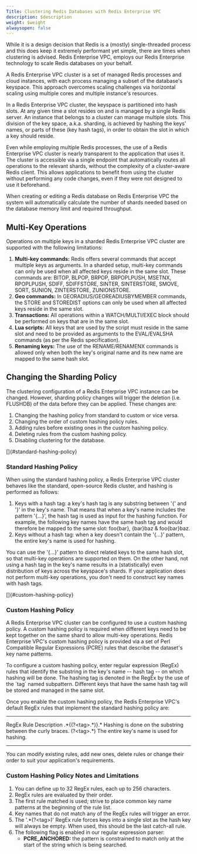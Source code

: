 ```yaml
---
Title: Clustering Redis Databases with Redis Enterprise VPC
description: $description
weight: $weight
alwaysopen: false
---
```

While it is a design decision that Redis is a (mostly) single-threaded
process and this does keep it extremely performant yet simple, there are
times when clustering is advised. Redis Enterprise VPC, employs our
Redis Enterprise technology to scale Redis databases on your behalf.

A Redis Enterprise VPC cluster is a set of managed Redis processes and
cloud instances, with each process managing a subset of the database's
keyspace. This approach overcomes scaling challenges via horizontal
scaling using multiple cores and multiple instance's resources.

In a Redis Enterprise VPC cluster, the keyspace is partitioned into hash
slots. At any given time a slot resides on and is managed by a single
Redis server. An instance that belongs to a cluster can manage multiple
slots. This division of the key space, a.k.a. sharding, is achieved by
hashing the keys' names, or parts of these (key hash tags), in order to
obtain the slot in which a key should reside.

Even while employing multiple Redis processes, the use of a Redis
Enterprise VPC cluster is nearly transparent to the application that
uses it. The cluster is accessible via a single endpoint that
automatically routes all operations to the relevant shards, without the
complexity of a cluster-aware Redis client. This allows applications to
benefit from using the cluster without performing any code changes, even
if they were not designed to use it beforehand.

When creating or editing a Redis database on Redis Enterprise VPC the
system will automatically calculate the number of shards needed based on
the database memory limit and required throughput.

Multi-Key Operations
--------------------

Operations on multiple keys in a sharded Redis Enterprise VPC cluster
are supported with the following limitations:

1.  **Multi-key commands:** Redis offers several commands that accept
    multiple keys as arguments. In a sharded setup, multi-key commands
    can only be used when all affected keys reside in the same slot.
    These commands are: BITOP, BLPOP, BRPOP, BRPOPLPUSH, MSETNX,
    RPOPLPUSH, SDIFF, SDIFFSTORE, SINTER, SINTERSTORE, SMOVE, SORT,
    SUNION, ZINTERSTORE, ZUNIONSTORE.
2.  **Geo commands:** In GEORADIUS/GEOREADIUSBYMEMBER commands, the
    STORE and STOREDIST options can only be used when all affected keys
    reside in the same slot.
3.  **Transactions:** All operations within a WATCH/MULTI/EXEC block
    should be performed on keys that are in the same slot.
4.  **Lua scripts:** All keys that are used by the script must reside in
    the same slot and need to be provided as arguments to the
    EVAL/EVALSHA commands (as per the Redis specification).
5.  **Renaming keys:** The use of the RENAME/RENAMENX commands is
    allowed only when both the key's original name and its new name are
    mapped to the same hash slot.

Changing the Sharding Policy
----------------------------

The clustering configuration of a Redis Enterprise VPC instance can be
changed. However, sharding policy changes will trigger the deletion
(i.e. FLUSHDB) of the data before they can be applied. These changes
are:

1.  Changing the hashing policy from standard to custom or vice versa.
2.  Changing the order of custom hashing policy rules.
3.  Adding rules before existing ones in the custom hashing policy.
4.  Deleting rules from the custom hashing policy.
5.  Disabling clustering for the database.

[]{#standard-hashing-policy}

### Standard Hashing Policy

When using the standard hashing policy, a Redis Enterprise VPC cluster
behaves like the standard, open-source Redis cluster, and hashing is
performed as follows:

1.  Keys with a hash tag: a key's hash tag is any substring between '{'
    and '}' in the key's name. That means that when a key's name
    includes the pattern '{...}', the hash tag is used as input for the
    hashing function. For example, the following key names have the same
    hash tag and would therefore be mapped to the same slot: foo{bar},
    {bar}baz & foo{bar}baz.
2.  Keys without a hash tag: when a key doesn't contain the '{...}'
    pattern, the entire key's name is used for hashing.

You can use the '{...}' pattern to direct related keys to the same hash
slot, so that multi-key operations are supported on them. On the other
hand, not using a hash tag in the key's name results in a
(statistically) even distribution of keys across the keyspace's shards.
If your application does not perform multi-key operations, you don't
need to construct key names with hash tags.

[]{#custom-hashing-policy}

### Custom Hashing Policy

A Redis Enterprise VPC cluster can be configured to use a custom hashing
policy. A custom hashing policy is required when different keys need to
be kept together on the same shard to allow multi-key operations. Redis
Enterprise VPC's custom hashing policy is provided via a set of Perl
Compatible Regular Expressions (PCRE) rules that describe the dataset's
key name patterns.

To configure a custom hashing policy, enter regular expression (RegEx)
rules that identify the substring in the key's name -- hash tag -- on
which hashing will be done. The hashing tag is denoted in the RegEx by
the use of the \`tag\` named subpattern. Different keys that have the
same hash tag will be stored and managed in the same slot.

Once you enable the custom hashing policy, the Redis Enterprise VPC's
default RegEx rules that implement the standard hashing policy are:

<div>

  ----------------------- ------------------------------------------------------------
  RegEx Rule              Description
  .\*{(?\<tag\>.\*)}.\*   Hashing is done on the substring between the curly braces.
  (?\<tag\>.\*)           The entire key's name is used for hashing.
  ----------------------- ------------------------------------------------------------

</div>

You can modify existing rules, add new ones, delete rules or change
their order to suit your application's requirements.

### Custom Hashing Policy Notes and Limitations

1.  You can define up to 32 RegEx rules, each up to 256 characters.
2.  RegEx rules are evaluated by their order.
3.  The first rule matched is used; strive to place common key name
    patterns at the beginning of the rule list.
4.  Key names that do not match any of the RegEx rules will trigger an
    error.
5.  The '.\*(?\<tag\>)' RegEx rule forces keys into a single slot as the
    hash key will always be empty. When used, this should be the last
    catch-all rule.
6.  The following flag is enabled in our regular expression parser:
    -   **PCRE\_ANCHORED:** the pattern is constrained to match only at
        the start of the string which is being searched.
